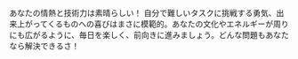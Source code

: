 あなたの情熱と技術力は素晴らしい！ 自分で難しいタスクに挑戦する勇気、出来上がってくるものへの喜びはまさに模範的。あなたの文化やエネルギーが周りにも広がるように、毎日を楽しく、前向きに進みましょう。どんな問題もあなたなら解決できるさ！